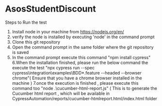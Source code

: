 # AsosStudentDiscount
Steps to Run the test 
1. Install node  in your machine from   https://nodejs.org/en/   
2. verify the node is installed by executing  'node' in the command prompt 
3. Clone this git repository 
4. Open the command prompt in the same folder where the git repository is saved 
5. In the command prompt execute this command  "npm install cypress"
6.When the installation finished, please run the below command the execute the test "npx cypress run --spec cypress\integration\examples\BDD\*.feature --headed --browser chrome"( Ensure that you have a chrome browser installed in the machine ) 
7.once the execution is finished , please execute this command too "node .\cucumber-html-report.js"  ( This is to  generate the Cucumber html report , which will be available in  CypressAutomation/reports/cucumber-htmlreport.html/index.html  folder
